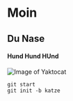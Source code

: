 # Moin
## Du Nase
#### Hund Hund HUnd
![Image of Yaktocat](https://octodex.github.com/images/yaktocat.png)


```
git start
git init -b katze
```
